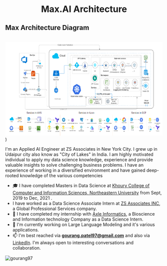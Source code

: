 
<h1 align="center">Max.AI Architecture</h1>

## Max Architecture Diagram
<br/><img src="https://github.com/Gourang97/gourang97/blob/main/MaxArch.png" width="600" height="300">)


I'm an Applied AI Engineer at ZS Associates in New York City. I grew up in Udaipur city also know as "City of Lakes" in India. I am highly motivated individual to apply my data science knowledge, experience and provide valuable insights to solve challenging business problems. I have an experience of working in a diversified environment and have gained deep-rooted knowledge of the various competencies
- 🎓 I have completed Masters in Data Science at [Khoury College of Computer and Information Sciences, Northeastern University](https://www.northeastern.edu/) from Sept, 2019 to Dec, 2021 .
- I have worked as a Data Science Associate Intern at [ZS Associates INC](https://www.zs.com/), a Global Professional Services company.
- 🔭 I have completed my internship with [Axle Informatics](https://axleinfo.com/), a Bioscience and Information technology Company as a Data Science Intern.
- 🌱 I'm currently working on Large Language Modeling and it's various applications.
- 📫 I'm best reached via **gourang.patel97@gmail.com** and also via [LinkedIn](https://www.linkedin.com/in/gourang-patel/). I'm always open to interesting conversations and collaboration.

<p><img align="center" src="https://github-readme-stats.vercel.app/api?username=gourang97&show_icons=true" alt="gourang97" /></p>
